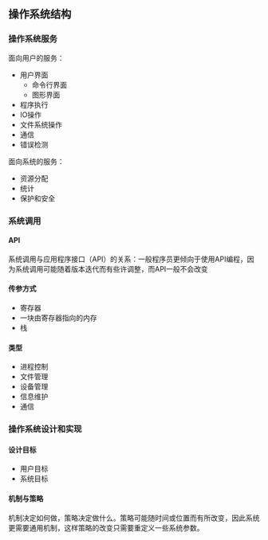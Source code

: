 ## 操作系统结构

### 操作系统服务

面向用户的服务：

* 用户界面
  * 命令行界面
  * 图形界面
* 程序执行
* IO操作
* 文件系统操作
* 通信
* 错误检测

面向系统的服务：

* 资源分配
* 统计
* 保护和安全

### 系统调用

#### API

系统调用与应用程序接口（API）的关系：一般程序员更倾向于使用API编程，因为系统调用可能随着版本迭代而有些许调整，而API一般不会改变

#### 传参方式

* 寄存器
* 一块由寄存器指向的内存
* 栈

#### 类型

* 进程控制
* 文件管理
* 设备管理
* 信息维护
* 通信

### 操作系统设计和实现

#### 设计目标

* 用户目标
* 系统目标

#### 机制与策略

机制决定如何做，策略决定做什么。策略可能随时间或位置而有所改变，因此系统更需要通用机制，这样策略的改变只需要重定义一些系统参数。

